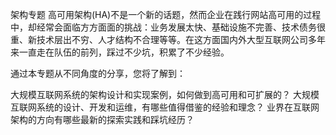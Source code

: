 架构专题
高可用架构(HA)不是一个新的话题，然而企业在践行网站高可用的过程中，却经常会面临方方面面的挑战：业务发展太快、基础设施不完善、技术债务很重、新技术层出不穷、人才结构不合理等等。在这方面国内外大型互联网公司多年来一直走在队伍的前列，踩过不少坑，积累了不少经验。

通过本专题从不同角度的分享，您将了解到：

大规模互联网系统的架构设计和实现案例，如何做到高可用和可扩展的？
大规模互联网系统的设计、开发和运维，有哪些值得借鉴的经验和理念？
业界在互联网架构的方向有哪些最新的探索实践和踩坑经历？
